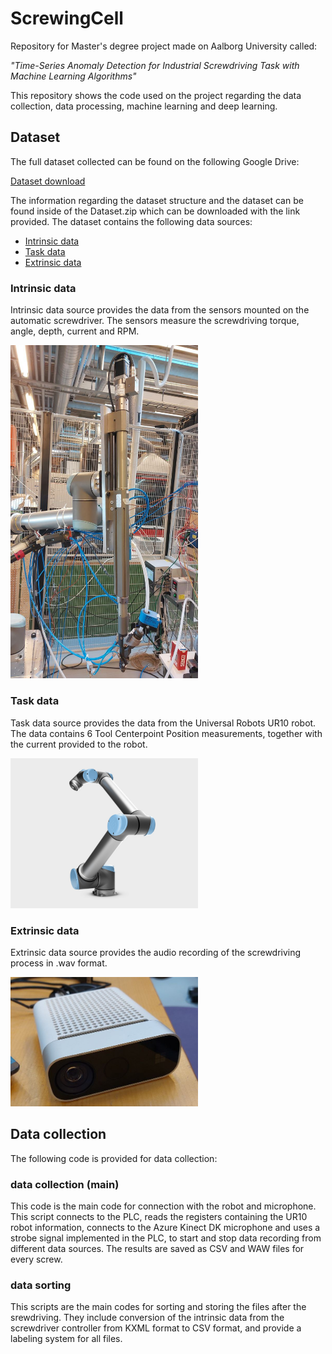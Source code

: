 # ScrewingCell
Repository for Master's degree project made on Aalborg University called:

*"Time-Series Anomaly Detection for
Industrial Screwdriving Task with Machine
Learning Algorithms"*

This repository shows the code used on the project regarding the data collection, data processing, machine learning and deep learning.


## Dataset
The full dataset collected can be found on the following Google Drive:

[Dataset download](https://drive.google.com/file/d/1yo6eICPlD_ZEKKhkYUrDPdh4wYatlIMv/view?usp=drive_link)

The information regarding the dataset structure and the dataset can be found inside of the Dataset.zip which can be downloaded with the link provided. The dataset contains the following data sources:

- [Intrinsic data](#intrinsic-data)
- [Task data](#task-data)
- [Extrinsic data](#extrinsic-data)

### <a id="intrinsic-data"></a>Intrinsic data
Intrinsic data source provides the data from the sensors mounted on the automatic screwdriver. The sensors measure the screwdriving torque, angle, depth, current and RPM.

<img src="./Images/Automatic_Screwdriver.jpg" width="300">

### <a id="task-data"></a>Task data
Task data source provides the data from the Universal Robots UR10 robot. The data contains 6 Tool Centerpoint Position measurements, together with the current provided to the robot.

<img src="./Images/UR10.jpg" width="300">

### <a id="extrinsic-data"></a>Extrinsic data
Extrinsic data source provides the audio recording of the screwdriving process in .wav format.

<img src="./Images/Azure_Kinect_DK.jpg" width="300">

## Data collection

The following code is provided for data collection:
### data collection (main)

This code is the main code for connection with the robot and microphone. This script connects to the PLC, reads the registers containing the UR10 robot information, connects to the Azure Kinect DK microphone and uses a strobe signal implemented in the PLC, to start and stop data recording from different data sources. The results are saved as CSV and WAW files for every screw.

### data sorting

This scripts are the main codes for sorting and storing the files after the srewdriving. They include conversion of the intrinsic data from the screwdriver controller from KXML format to CSV format, and provide a labeling system for all files.
